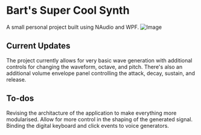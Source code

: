 # Bart's Super Cool Synth

A small personal project built using NAudio and WPF.
![Image](https://github.com/user-attachments/assets/3eb1097c-3282-4b0b-aa51-2c54a66cf464)

## Current Updates

The project currently allows for very basic wave generation with additional controls for changing the waveform, octave, and pitch. There's also an additional volume envelope panel controlling the attack, decay, sustain, and release. 

## To-dos

Revising the architacture of the application to make everything more modularised. 
Allow for more control in the shaping of the generated signal. 
Binding the digital keyboard and click events to voice generators. 

 
